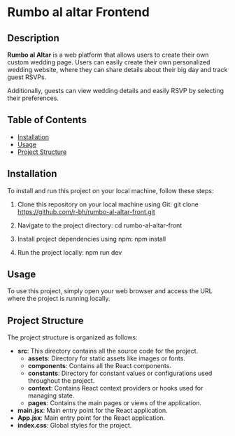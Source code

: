 # Rumbo al altar Frontend

## Description

**Rumbo al Altar** is a web platform that allows users to create their own custom wedding page. Users can easily create their own personalized wedding website, where they can share details about their big day and track guest RSVPs.

Additionally, guests can view wedding details and easily RSVP by selecting their preferences.

## Table of Contents

- [Installation](#installation)
- [Usage](#usage)
- [Project Structure](#project-structure)

## Installation

To install and run this project on your local machine, follow these steps:

1. Clone this repository on your local machine using Git:
git clone https://github.com/r-bh/rumbo-al-altar-front.git

2. Navigate to the project directory:
cd rumbo-al-altar-front

3. Install project dependencies using npm:
npm install

4. Run the project locally:
npm run dev


## Usage

To use this project, simply open your web browser and access the URL where the project is running locally.

## Project Structure

The project structure is organized as follows:

- **src**: This directory contains all the source code for the project.
  - **assets**: Directory for static assets like images or fonts.
  - **components**: Contains all the React components.
  - **constants**: Directory for constant values or configurations used throughout the project.
  - **context**: Contains React context providers or hooks used for managing state.
  - **pages**: Contains the main pages or views of the application.
- **main.jsx**: Main entry point for the React application.
- **App.jsx**: Main entry point for the React application.
- **index.css**: Global styles for the project.
